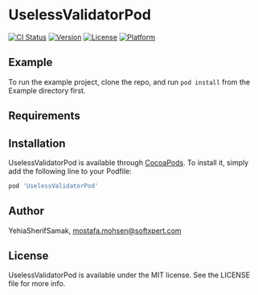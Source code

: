 # UselessValidatorPod

[![CI Status](https://img.shields.io/travis/YehiaSherifSamak/UselessValidatorPod.svg?style=flat)](https://travis-ci.org/YehiaSherifSamak/UselessValidatorPod)
[![Version](https://img.shields.io/cocoapods/v/UselessValidatorPod.svg?style=flat)](https://cocoapods.org/pods/UselessValidatorPod)
[![License](https://img.shields.io/cocoapods/l/UselessValidatorPod.svg?style=flat)](https://cocoapods.org/pods/UselessValidatorPod)
[![Platform](https://img.shields.io/cocoapods/p/UselessValidatorPod.svg?style=flat)](https://cocoapods.org/pods/UselessValidatorPod)

## Example

To run the example project, clone the repo, and run `pod install` from the Example directory first.

## Requirements

## Installation

UselessValidatorPod is available through [CocoaPods](https://cocoapods.org). To install
it, simply add the following line to your Podfile:

```ruby
pod 'UselessValidatorPod'
```

## Author

YehiaSherifSamak, mostafa.mohsen@softxpert.com

## License

UselessValidatorPod is available under the MIT license. See the LICENSE file for more info.
